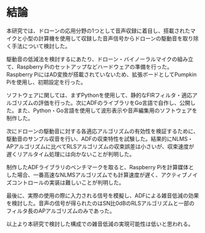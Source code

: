 # 結論

本研究では、ドローンの応用分野の1つとして音声収録に着目し、搭載されたマイクと小型の計算機を使用して収録した音声信号からドローンの駆動音を取り除く手法について検討した。

駆動音の低減法を検討するにあたり、ドローン・バイノーラルマイクの組み立て、Raspberry Piのセットアップなどハードウェアの準備を行った。
Raspberry PiにはAD変換が搭載されていないため、拡張ボードとしてPumpkin Piを使用し、初期設定を行った。

ソフトウェアに関しては、まずPythonを使用して、静的なFIRフィルタ・適応アルゴリズムの評価を行った。次にADFのライブラリをGo言語で自作し、公開した。また、Python・Go言語を使用して波形表示や音声編集用のソフトウェアを制作した。

次にドローンの駆動音に対する各適応アルゴリズムの有効性を検証するために、駆動音のサンプル収音を行い、ADFの収束特性を試験した。結果的にNLMS・APアルゴリズムに比べてRLSアルゴリズムの収束誤差は小さいが、収束速度が遅くリアルタイム処理には向かないことが判明した。

制作したADFライブラリのベンチマークを取ると、Raspberry Piを計算媒体とした場合、一番高速なNLMSアルゴリズムでも計算速度が遅く、アクティブノイズコントロールの実装は難しいことが判明した。

最後に、実際の使用の際に入力される信号を模擬し、ADFによる雑音低減の効果を検討した。音声の信号が得られたのはSN比0dBのRLSアルゴリズムと一部のフィルタ長のAPアルゴリズムのみであった。

以上より本研究で検討した構成での雑音低減の実現可能性は低いと思われる。


